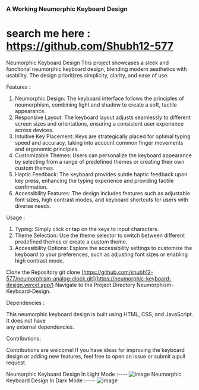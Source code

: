 ### A Working Neumorphic Keyboard Design
# search me here : https://github.com/Shubh12-577
Neumorphic Keyboard Design
  This project showcases a sleek and functional neumorphic keyboard design, blending modern aesthetics with usability. The design prioritizes simplicity, clarity, and ease of use.

Features :
 1. Neumorphic Design: The keyboard interface follows the principles of neumorphism, combining light and shadow to create a soft, tactile appearance.
 2. Responsive Layout: The keyboard layout adjusts seamlessly to different screen sizes and orientations, ensuring a consistent user experience across devices.
 3. Intuitive Key Placement: Keys are strategically placed for optimal typing speed and accuracy, taking into account common finger movements and ergonomic principles.
 4. Customizable Themes: Users can personalize the keyboard appearance by selecting from a range of predefined themes or creating their own custom themes.
5. Haptic Feedback: The keyboard provides subtle haptic feedback upon key press, enhancing the typing experience and providing tactile confirmation.
6. Accessibility Features: The design includes features such as adjustable font sizes, high contrast modes, and keyboard shortcuts for users with diverse needs.

Usage :
 1. Typing: Simply click or tap on the keys to input characters.
 2. Theme Selection: Use the theme selector to switch between different predefined themes or create a custom theme.
3. Accessibility Options: Explore the accessibility settings to customize the keyboard to your preferences, such as adjusting font sizes or enabling high contrast mode.

Clone the Repository
    git clone [https://github.com/shubh12-577/neumorphism-analog-clock.git](https://neumorphic-keyboard-design.vercel.app/)
Navigate to the Project Directory
    Neumorphism-Keyboard-Design.

Dependencies :

  This neumorphic keyboard design is built using HTML, CSS, and JavaScript. It does not have   
  any external dependencies.

Contributions: 

  Contributions are welcome! If you have ideas for improving the keyboard design or adding new 
  features, feel free to open an issue or submit a pull request.
  
 Neumorphic Keyboard Design In Light Mode :----
![image](https://github.com/Shubh12-577/Neumorphic-Keyboard-Design/assets/86088965/56af611a-9f12-4e1f-aa0a-467f995a479d)
 Neumorphic Keyboard Design In Dark Mode :----
![image](https://github.com/Shubh12-577/Neumorphic-Keyboard-Design/assets/86088965/f7374b08-cdca-4465-8350-234d52451c78)
